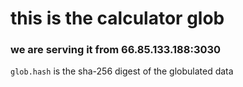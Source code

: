 # this is the calculator glob
### we are serving it from  66.85.133.188:3030

```glob.hash``` is the sha-256 digest of the globulated data

